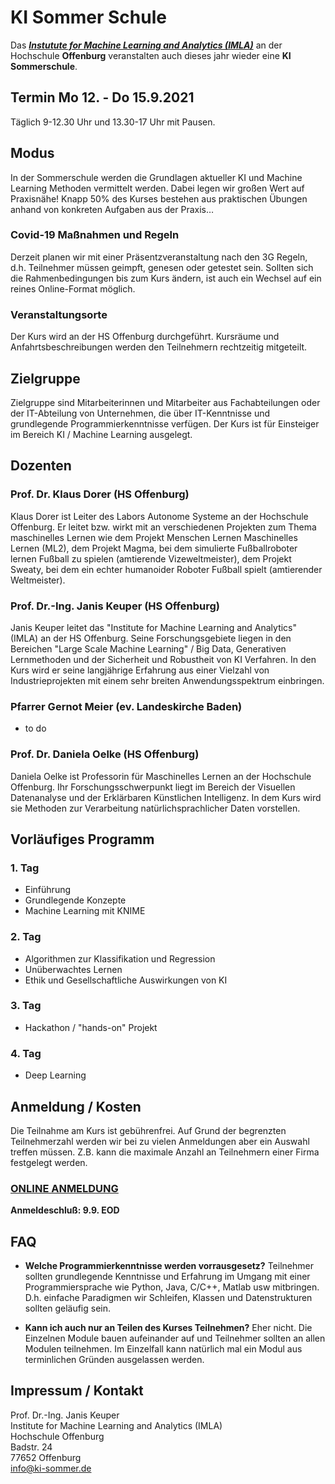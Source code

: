 # KI Sommer Schule
Das ***[Instutute for Machine Learning and Analytics (IMLA)](https://imla.hs-offengurg.de)*** an der Hochschule **Offenburg** veranstalten auch dieses jahr wieder eine **KI Sommerschule**. 

## Termin Mo 12. - Do 15.9.2021
Täglich 9-12.30 Uhr und 13.30-17 Uhr mit Pausen. 

## Modus
In der Sommerschule werden die Grundlagen aktueller KI und Machine Learning Methoden vermittelt werden. Dabei legen wir großen Wert auf Praxisnähe! Knapp 50% des Kurses bestehen aus praktischen Übungen anhand von konkreten Aufgaben aus der Praxis…

### Covid-19 Maßnahmen und Regeln
Derzeit planen wir mit einer Präsentzveranstaltung nach den 3G Regeln, d.h. Teilnehmer müssen geimpft, genesen oder getestet sein. Sollten sich die Rahmenbedingungen bis zum Kurs ändern, ist auch ein Wechsel auf ein reines Online-Format möglich. 

### Veranstaltungsorte
Der Kurs wird an der HS Offenburg durchgeführt. Kursräume und Anfahrtsbeschreibungen werden den Teilnehmern rechtzeitig mitgeteilt.

## Zielgruppe
Zielgruppe sind Mitarbeiterinnen und Mitarbeiter aus Fachabteilungen oder der IT-Abteilung von Unternehmen, die über IT-Kenntnisse und grundlegende Programmierkenntnisse verfügen. Der Kurs ist für Einsteiger im Bereich KI / Machine Learning ausgelegt. 

## Dozenten

### Prof. Dr. Klaus Dorer (HS Offenburg)
Klaus Dorer ist Leiter des Labors Autonome Systeme an der Hochschule Offenburg. Er leitet bzw. wirkt mit an verschiedenen Projekten zum Thema maschinelles Lernen wie dem Projekt Menschen Lernen Maschinelles Lernen (ML2), dem Projekt Magma, bei dem simulierte Fußballroboter lernen Fußball zu spielen (amtierende Vizeweltmeister), dem Projekt Sweaty, bei dem ein echter humanoider Roboter Fußball spielt (amtierender Weltmeister).

### Prof. Dr.-Ing. Janis Keuper (HS Offenburg)
Janis Keuper leitet das "Institute for Machine Learning and Analytics" (IMLA) an der HS Offenburg. Seine Forschungsgebiete liegen in den Bereichen "Large Scale Machine Learning" / Big Data, Generativen Lernmethoden und der Sicherheit und Robustheit von KI Verfahren. In den Kurs wird er seine langjährige Erfahrung aus einer Vielzahl von Industrieprojekten mit einem sehr breiten Anwendungsspektrum einbringen.

### Pfarrer Gernot Meier (ev. Landeskirche Baden)
- to do 

### Prof. Dr. Daniela Oelke (HS Offenburg)
Daniela Oelke ist Professorin für Maschinelles Lernen an der Hochschule Offenburg. Ihr Forschungsschwerpunkt liegt im Bereich der Visuellen Datenanalyse und der Erklärbaren Künstlichen Intelligenz. In dem Kurs wird sie Methoden zur Verarbeitung natürlichsprachlicher Daten vorstellen.

## Vorläufiges Programm
### 1. Tag
* Einführung
* Grundlegende Konzepte
* Machine Learning mit KNIME

### 2. Tag
* Algorithmen zur Klassifikation und Regression
* Unüberwachtes Lernen
* Ethik und Gesellschaftliche Auswirkungen von KI  

### 3. Tag
* Hackathon / "hands-on" Projekt

### 4. Tag
* Deep Learning

## Anmeldung / Kosten
Die Teilnahme am Kurs ist gebührenfrei. Auf Grund der begrenzten Teilnehmerzahl werden wir bei zu vielen Anmeldungen aber ein Auswahl treffen müssen. Z.B. kann die maximale Anzahl an Teilnehmern einer Firma festgelegt werden.

### [ONLINE ANMELDUNG](https://www.eventbrite.de/e/ki-sommer-schule-2022-tickets-370296716447)

**Anmeldeschluß: 9.9. EOD** 

## FAQ
* **Welche Programmierkenntnisse werden vorrausgesetz?** Teilnehmer sollten grundlegende Kenntnisse und Erfahrung im Umgang mit einer Programmiersprache wie Python, Java, C/C++, Matlab usw mitbringen. D.h. einfache Paradigmen wir Schleifen, Klassen und Datenstrukturen sollten geläufig sein. 

* **Kann ich auch nur an Teilen des Kurses Teilnehmen?** Eher nicht. Die Einzelnen Module bauen aufeinander auf und Teilnehmer sollten an allen Modulen teilnehmen. Im Einzelfall kann natürlich mal ein Modul aus terminlichen Gründen ausgelassen werden.


## Impressum / Kontakt
Prof. Dr.-Ing. Janis Keuper  
Institute for Machine Learning and Analytics (IMLA)  
Hochschule Offenburg  
Badstr. 24  
77652 Offenburg  
info@ki-sommer.de  
